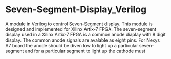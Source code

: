 # Seven-Segment-Display_Verilog
A module in Verilog to control Seven-Segment display. This module is designed and implemented for Xilinx Artix-7 FPGA.
The seven-segment display used in a Xilinx Artix-7 FPGA is a common anode diaplay with 8 digit display.
The common anode signals are avalable as eight pins. For Nexys A7 board the anode should be diven low to light up a particular seven-segment and for a particular segment to light up the cathode must 
